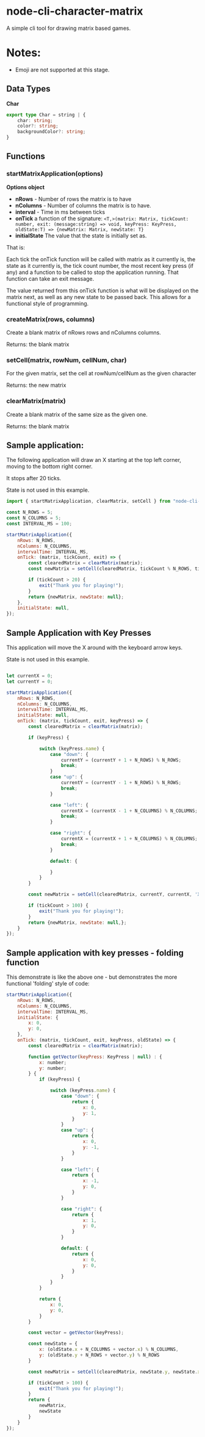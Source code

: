 # node-cli-character-matrix
A simple cli tool for drawing matrix based games. 


# Notes: 

- Emoji are not supported at this stage. 

## Data Types

**Char** 

```typescript
export type Char = string | {
	char: string; 
	color?: string; 
	backgroundColor?: string; 
}
```

## Functions 

### startMatrixApplication(options)

**Options object**

- **nRows** - Number of rows the matrix is to have
- **nColumns** - Number of columns the matrix is to have. 
- **interval** - Time in ms between ticks 
- **onTick** a function of the signature: `<T,>(matrix: Matrix, tickCount: number, exit: (message:string) => void, keyPress: KeyPress, oldState:T) => {newMatrix: Matrix, newState: T}`
- **initialState** The value that the state is initially set as. 

That is: 

Each tick the onTick function will be called with matrix as it currently is, the state as it currently is, the tick count number, the most recent key press (if any) and a function to be called to stop the application running. That function can take an exit message. 

The value returned from this onTick function is what will be displayed on the matrix next, as well as any new state to be passed back. This allows for a functional style of programming.

### createMatrix(rows, columns) 

Create a blank matrix of nRows rows and nColumns columns.

Returns: the blank matrix
### setCell(matrix, rowNum, cellNum, char)

For the given matrix, set the cell at rowNum/cellNum as the given character

Returns: the new matrix

### clearMatrix(matrix) 

Create a blank matrix of the same size as the given one. 

Returns: the blank matrix 





## Sample application: 

The following application will draw an X starting at the top left corner, moving to the bottom right corner. 

It stops after 20 ticks. 

State is not used in this example. 

```javascript
import { startMatrixApplication, clearMatrix, setCell } from "node-cli-character-matrix";

const N_ROWS = 5;
const N_COLUMNS = 5;
const INTERVAL_MS = 100;

startMatrixApplication({
	nRows: N_ROWS,
	nColumns: N_COLUMNS,
	intervalTime: INTERVAL_MS,
	onTick: (matrix, tickCount, exit) => {
		const clearedMatrix = clearMatrix(matrix);
		const newMatrix = setCell(clearedMatrix, tickCount % N_ROWS, tickCount % N_COLUMNS, 'X');

		if (tickCount > 20) {
			exit("Thank you for playing!");
		}
		return {newMatrix, newState: null};
	},
	initialState: null,
});

```


## Sample Application with Key Presses 

This application will move the X around with the keyboard arrow keys. 

State is not used in this example. 

```javascript

let currentX = 0;
let currentY = 0;

startMatrixApplication({
	nRows: N_ROWS,
	nColumns: N_COLUMNS,
	intervalTime: INTERVAL_MS,
	initialState: null,
	onTick: (matrix, tickCount, exit, keyPress) => {
		const clearedMatrix = clearMatrix(matrix);

		if (keyPress) {

			switch (keyPress.name) {
				case "down": {
					currentY = (currentY + 1 + N_ROWS) % N_ROWS;
					break;
				}
				case "up": {
					currentY = (currentY - 1 + N_ROWS) % N_ROWS;
					break;
				}

				case "left": {
					currentX = (currentX - 1 + N_COLUMNS) % N_COLUMNS;
					break;
				}

				case "right": {
					currentX = (currentX + 1 + N_COLUMNS) % N_COLUMNS;
					break;
				}

				default: {

				}
			}
		}

		const newMatrix = setCell(clearedMatrix, currentY, currentX, 'X');

		if (tickCount > 100) {
			exit("Thank you for playing!");
		}
		return {newMatrix, newState: null,};
	}
});

```

## Sample application with key presses - folding function 

This demonstrate is like the above one - but demonstrates the more functional 'folding' style of code: 


```javascript 
startMatrixApplication({
	nRows: N_ROWS,
	nColumns: N_COLUMNS,
	intervalTime: INTERVAL_MS,
	initialState: {
		x: 0,
		y: 0,
	},
	onTick: (matrix, tickCount, exit, keyPress, oldState) => {
		const clearedMatrix = clearMatrix(matrix);

		function getVector(keyPress: KeyPress | null) : {
			x: number; 
			y: number;
		} {
			if (keyPress) {

				switch (keyPress.name) {
					case "down": {
						return {
							x: 0,
							y: 1,
						}
					}
					case "up": {
						return {
							x: 0,
							y: -1,
						}
					}

					case "left": {
						return {
							x: -1,
							y: 0,
						}
					}

					case "right": {
						return {
							x: 1,
							y: 0,
						}
					}

					default: {
						return {
							x: 0,
							y: 0,
						}
					}
				}
			}

			return {
				x: 0,
				y: 0,
			}
		}

		const vector = getVector(keyPress);

		const newState = {
			x: (oldState.x + N_COLUMNS + vector.x) % N_COLUMNS,
			y: (oldState.y + N_ROWS + vector.y) % N_ROWS
		}

		const newMatrix = setCell(clearedMatrix, newState.y, newState.x, 'X');

		if (tickCount > 100) {
			exit("Thank you for playing!");
		}
		return {
			newMatrix,
			newState
		}
	}
});

```